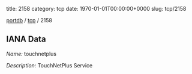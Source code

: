 title: 2158
category: tcp
date: 1970-01-01T00:00:00+0000
slug: tcp/2158

[portdb](/) / [tcp](/category/tcp.html) / 2158


## IANA Data

_Name:_ touchnetplus

_Description:_ TouchNetPlus Service

